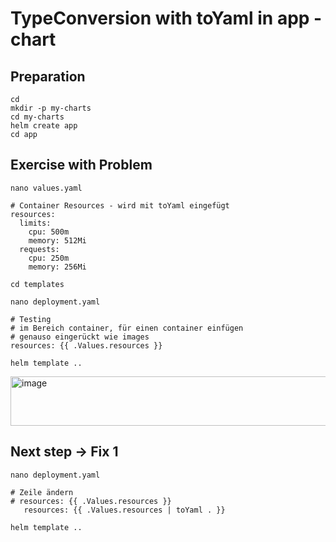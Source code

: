 # TypeConversion with toYaml in app - chart

## Preparation 

```
cd
mkdir -p my-charts
cd my-charts
helm create app
cd app
```

## Exercise with Problem 

```
nano values.yaml
```

```
# Container Resources - wird mit toYaml eingefügt
resources:
  limits:
    cpu: 500m
    memory: 512Mi
  requests:
    cpu: 250m
    memory: 256Mi
```

```
cd templates
```

```
nano deployment.yaml
```

```
# Testing 
# im Bereich container, für einen container einfügen
# genauso eingerückt wie images
resources: {{ .Values.resources }}
```

```
helm template ..
```

<img width="962" height="79" alt="image" src="https://github.com/user-attachments/assets/9b7e6452-8c26-4547-9aa7-a2d67180035b" />

## Next step -> Fix 1

```
nano deployment.yaml
```

```
# Zeile ändern
# resources: {{ .Values.resources }}
   resources: {{ .Values.resources | toYaml . }}
```

```
helm template ..
```
